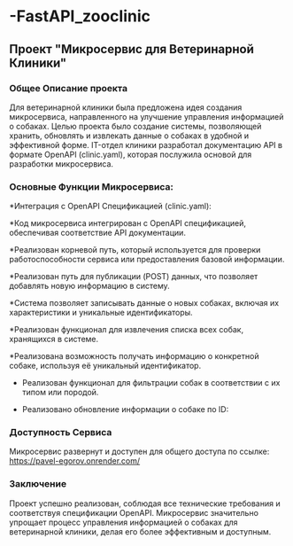 # -FastAPI_zooclinic
## Проект "Микросервис для Ветеринарной Клиники"

### Общее Описание проекта

Для ветеринарной клиники была предложена идея создания микросервиса, направленного на улучшение управления информацией о собаках. Целью проекта было создание системы, позволяющей хранить, обновлять и извлекать данные о собаках в удобной и эффективной форме. IT-отдел клиники разработал документацию API в формате OpenAPI (clinic.yaml), которая послужила основой для разработки микросервиса.

### Основные Функции Микросервиса:

*Интеграция с OpenAPI Спецификацией (clinic.yaml):

*Код микросервиса интегрирован с OpenAPI спецификацией, обеспечивая соответствие API документации.

*Реализован корневой путь, который используется для проверки работоспособности сервиса или предоставления базовой информации.

*Реализован путь для публикации (POST) данных, что позволяет добавлять новую информацию в систему.

*Система позволяет записывать данные о новых собаках, включая их характеристики и уникальные идентификаторы.

*Реализован функционал для извлечения списка всех собак, хранящихся в системе.

*Реализована возможность получать информацию о конкретной собаке, используя её уникальный идентификатор.

* Реализован функционал для фильтрации собак в соответствии с их типом или породой.

* Реализовано обновление информации о собаке по ID:

### Доступность Сервиса

Микросервис развернут и доступен для общего доступа по ссылке: https://pavel-egorov.onrender.com/

### Заключение
Проект успешно реализован, соблюдая все технические требования и соответствуя спецификации OpenAPI. Микросервис значительно упрощает процесс управления информацией о собаках для ветеринарной клиники, делая его более эффективным и доступным.
